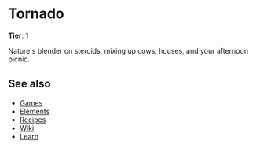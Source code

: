 # Tornado

**Tier**: 1

Nature's blender on steroids, mixing up cows, houses, and your afternoon picnic.

## See also

* [Games](/wiki/games)
* [Elements](/wiki/elements)
* [Recipes](/wiki/recipes)
* [Wiki](/wiki/index)
* [Learn](/learn/index)